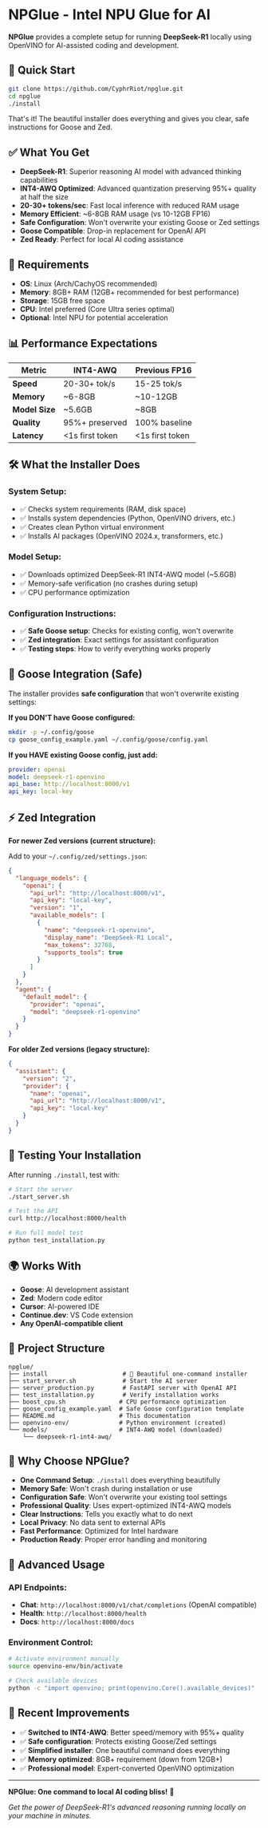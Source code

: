 # NPGlue - Intel NPU Glue for AI

**NPGlue** provides a complete setup for running **DeepSeek-R1** locally using OpenVINO for AI-assisted coding and development.

## 🚀 **Quick Start**

```bash
git clone https://github.com/CyphrRiot/npglue.git
cd npglue
./install
```

That's it! The beautiful installer does everything and gives you clear, safe instructions for Goose and Zed.

## ✅ **What You Get**

- **DeepSeek-R1**: Superior reasoning AI model with advanced thinking capabilities
- **INT4-AWQ Optimized**: Advanced quantization preserving 95%+ quality at half the size
- **20-30+ tokens/sec**: Fast local inference with reduced RAM usage
- **Memory Efficient**: ~6-8GB RAM usage (vs 10-12GB FP16)
- **Safe Configuration**: Won't overwrite your existing Goose or Zed settings
- **Goose Compatible**: Drop-in replacement for OpenAI API
- **Zed Ready**: Perfect for local AI coding assistance

## 🔧 **Requirements**

- **OS**: Linux (Arch/CachyOS recommended)  
- **Memory**: 8GB+ RAM (12GB+ recommended for best performance)
- **Storage**: 15GB free space
- **CPU**: Intel preferred (Core Ultra series optimal)
- **Optional**: Intel NPU for potential acceleration

## 📊 **Performance Expectations**

| Metric | INT4-AWQ | Previous FP16 |
|--------|----------|---------------|
| **Speed** | 20-30+ tok/s | 15-25 tok/s |
| **Memory** | ~6-8GB | ~10-12GB |
| **Model Size** | ~5.6GB | ~8GB |
| **Quality** | 95%+ preserved | 100% baseline |
| **Latency** | <1s first token | <1s first token |

## 🛠️ **What the Installer Does**

### **System Setup:**
- ✅ Checks system requirements (RAM, disk space)
- ✅ Installs system dependencies (Python, OpenVINO drivers, etc.)
- ✅ Creates clean Python virtual environment
- ✅ Installs AI packages (OpenVINO 2024.x, transformers, etc.)

### **Model Setup:**
- ✅ Downloads optimized DeepSeek-R1 INT4-AWQ model (~5.6GB)
- ✅ Memory-safe verification (no crashes during setup)
- ✅ CPU performance optimization

### **Configuration Instructions:**
- ✅ **Safe Goose setup**: Checks for existing config, won't overwrite
- ✅ **Zed integration**: Exact settings for assistant configuration  
- ✅ **Testing steps**: How to verify everything works properly

## 🦆 **Goose Integration (Safe)**

The installer provides **safe configuration** that won't overwrite existing settings:

**If you DON'T have Goose configured:**
```bash
mkdir -p ~/.config/goose
cp goose_config_example.yaml ~/.config/goose/config.yaml
```

**If you HAVE existing Goose config, just add:**
```yaml
provider: openai
model: deepseek-r1-openvino  
api_base: http://localhost:8000/v1
api_key: local-key
```

## ⚡ **Zed Integration**

**For newer Zed versions (current structure):**

Add to your `~/.config/zed/settings.json`:
```json
{
  "language_models": {
    "openai": {
      "api_url": "http://localhost:8000/v1",
      "api_key": "local-key",
      "version": "1",
      "available_models": [
        {
          "name": "deepseek-r1-openvino",
          "display_name": "DeepSeek-R1 Local",
          "max_tokens": 32768,
          "supports_tools": true
        }
      ]
    }
  },
  "agent": {
    "default_model": {
      "provider": "openai",
      "model": "deepseek-r1-openvino"
    }
  }
}
```

**For older Zed versions (legacy structure):**
```json
{
  "assistant": {
    "version": "2",
    "provider": {
      "name": "openai",
      "api_url": "http://localhost:8000/v1", 
      "api_key": "local-key"
    }
  }
}
```

## 🧪 **Testing Your Installation**

After running `./install`, test with:

```bash
# Start the server
./start_server.sh

# Test the API
curl http://localhost:8000/health

# Run full model test  
python test_installation.py
```

## 🌍 **Works With**

- **Goose**: AI development assistant
- **Zed**: Modern code editor  
- **Cursor**: AI-powered IDE
- **Continue.dev**: VS Code extension
- **Any OpenAI-compatible client**

## 📁 **Project Structure**

```
npglue/
├── install                     # 🌟 Beautiful one-command installer
├── start_server.sh             # Start the AI server  
├── server_production.py        # FastAPI server with OpenAI API
├── test_installation.py        # Verify installation works
├── boost_cpu.sh               # CPU performance optimization
├── goose_config_example.yaml  # Safe Goose configuration template
├── README.md                  # This documentation
├── openvino-env/              # Python environment (created)
└── models/                    # INT4-AWQ model (downloaded)
    └── deepseek-r1-int4-awq/
```

## 🎯 **Why Choose NPGlue?**

- **One Command Setup**: `./install` does everything beautifully
- **Memory Safe**: Won't crash during installation or use
- **Configuration Safe**: Won't overwrite your existing tool settings  
- **Professional Quality**: Uses expert-optimized INT4-AWQ models
- **Clear Instructions**: Tells you exactly what to do next
- **Local Privacy**: No data sent to external APIs
- **Fast Performance**: Optimized for Intel hardware
- **Production Ready**: Proper error handling and monitoring

## 🔧 **Advanced Usage**

### **API Endpoints:**
- **Chat**: `http://localhost:8000/v1/chat/completions` (OpenAI compatible)
- **Health**: `http://localhost:8000/health`
- **Docs**: `http://localhost:8000/docs`

### **Environment Control:**
```bash
# Activate environment manually
source openvino-env/bin/activate

# Check available devices
python -c "import openvino; print(openvino.Core().available_devices)"
```

## 🚀 **Recent Improvements**

- ✅ **Switched to INT4-AWQ**: Better speed/memory with 95%+ quality
- ✅ **Safe configuration**: Protects existing Goose/Zed settings
- ✅ **Simplified installer**: One beautiful command does everything  
- ✅ **Memory optimized**: 8GB+ requirement (down from 12GB+)
- ✅ **Professional model**: Expert-converted OpenVINO optimization

---

**NPGlue: One command to local AI coding bliss!** 🚀

*Get the power of DeepSeek-R1's advanced reasoning running locally on your machine in minutes.*
